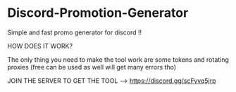 # Discord-Promotion-Generator

Simple and fast promo generator for discord !!

HOW DOES IT WORK?

The only thing you need to make the tool work are some tokens and rotating proxies (free can be used as well will get many errors tho)

JOIN THE SERVER TO GET THE TOOL --> https://discord.gg/scFyvq5jrp
